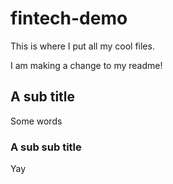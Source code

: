 # fintech-demo
This is where I put all my cool files.

I am making a change to my readme!

## A sub title

Some words

### A sub sub title

Yay
